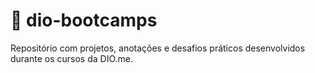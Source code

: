 # 🔵 dio-bootcamps

Repositório com projetos, anotações e desafios práticos desenvolvidos durante os cursos da DIO.me.
